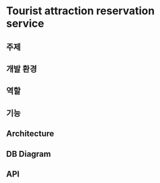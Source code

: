 # Tourist attraction reservation service


## 주제


## 개발 환경


## 역할


## 기능


## Architecture 


## DB Diagram


## API

